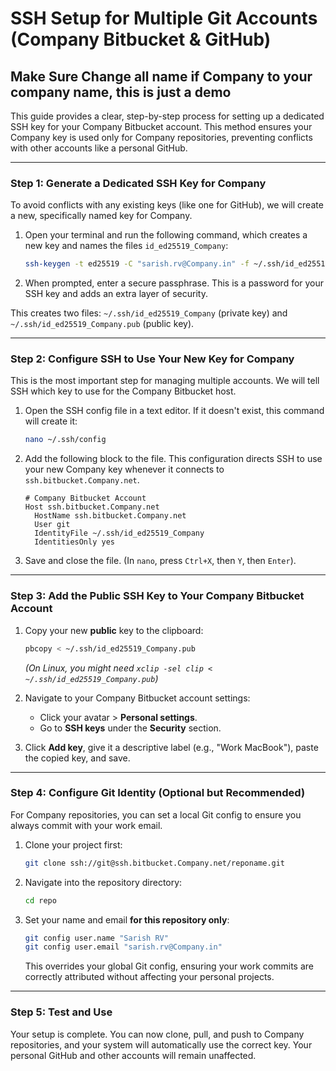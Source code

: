 # SSH Setup for Multiple Git Accounts (Company Bitbucket & GitHub)
## Make Sure Change all name if Company to your company name, this is just a demo
This guide provides a clear, step-by-step process for setting up a dedicated SSH key for your Company Bitbucket account. This method ensures your Company key is used only for Company repositories, preventing conflicts with other accounts like a personal GitHub.

---

### Step 1: Generate a Dedicated SSH Key for Company

To avoid conflicts with any existing keys (like one for GitHub), we will create a new, specifically named key for Company.

1.  Open your terminal and run the following command, which creates a new key and names the files `id_ed25519_Company`:

    ```bash
    ssh-keygen -t ed25519 -C "sarish.rv@Company.in" -f ~/.ssh/id_ed25519_Company
    ```

2.  When prompted, enter a secure passphrase. This is a password for your SSH key and adds an extra layer of security.

This creates two files: `~/.ssh/id_ed25519_Company` (private key) and `~/.ssh/id_ed25519_Company.pub` (public key).

---

### Step 2: Configure SSH to Use Your New Key for Company

This is the most important step for managing multiple accounts. We will tell SSH which key to use for the Company Bitbucket host.

1.  Open the SSH config file in a text editor. If it doesn't exist, this command will create it:
    ```bash
    nano ~/.ssh/config
    ```

2.  Add the following block to the file. This configuration directs SSH to use your new Company key whenever it connects to `ssh.bitbucket.Company.net`.

    ```
    # Company Bitbucket Account
    Host ssh.bitbucket.Company.net
      HostName ssh.bitbucket.Company.net
      User git
      IdentityFile ~/.ssh/id_ed25519_Company
      IdentitiesOnly yes
    ```

3.  Save and close the file. (In `nano`, press `Ctrl+X`, then `Y`, then `Enter`).

---

### Step 3: Add the Public SSH Key to Your Company Bitbucket Account

1.  Copy your new **public** key to the clipboard:
    ```bash
    pbcopy < ~/.ssh/id_ed25519_Company.pub
    ```
    *(On Linux, you might need `xclip -sel clip < ~/.ssh/id_ed25519_Company.pub`)*

2.  Navigate to your Company Bitbucket account settings:
    - Click your avatar > **Personal settings**.
    - Go to **SSH keys** under the **Security** section.

3.  Click **Add key**, give it a descriptive label (e.g., "Work MacBook"), paste the copied key, and save.

---

### Step 4: Configure Git Identity (Optional but Recommended)

For Company repositories, you can set a local Git config to ensure you always commit with your work email.

1.  Clone your project first:
    ```bash
    git clone ssh://git@ssh.bitbucket.Company.net/reponame.git
    ```

2.  Navigate into the repository directory:
    ```bash
    cd repo
    ```

3.  Set your name and email **for this repository only**:
    ```bash
    git config user.name "Sarish RV"
    git config user.email "sarish.rv@Company.in"
    ```
    This overrides your global Git config, ensuring your work commits are correctly attributed without affecting your personal projects.

---

### Step 5: Test and Use

Your setup is complete. You can now clone, pull, and push to Company repositories, and your system will automatically use the correct key. Your personal GitHub and other accounts will remain unaffected.
